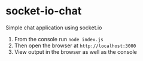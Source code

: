 # socket-io-chat
Simple chat application using socket.io

1. From the console run ```node index.js```
2. Then open the browser at ```http://localhost:3000```
3. View output in the browser as well as the console
